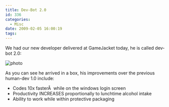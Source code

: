 ```yaml
---
title: Dev-Bot 2.0
id: 336
categories:
  - Misc
date: 2009-02-05 16:00:19
tags:
---
```


We had our new developer delivered at GameJacket today, he is called dev-bot 2.0:

![photo](https://mikecann.co.uk/wp-content/uploads/2009/02/photo.jpg "photo")

As you can see he arrived in a box, his improvements over the previous human-dev 1.0 include:

*   Codes 10x fasterÂ  while on the windows login screen
*   Productivity INCREASES proportionally to lunchtime alcohol intake
*   Ability to work while within protective packaging
